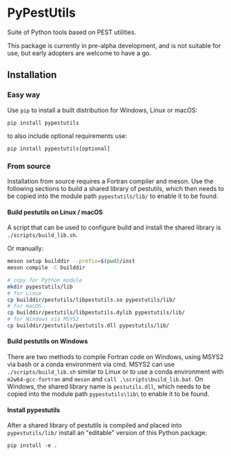 # PyPestUtils

Suite of Python tools based on PEST utilities.

This package is currently in pre-alpha development, and is not suitable for use, but early adopters are welcome to have a go.

## Installation
### Easy way

Use `pip` to install a built distribution for Windows, Linux or macOS:

    pip install pypestutils

to also include optional requirements use:

    pip install pypestutils[optional]

### From source

Installation from source requires a Fortran compiler and meson. Use the following sections to build a shared library of pestutils, which then needs to be copied into the module path `pypestutils/lib/` to enable it to be found.

#### Build pestutils on Linux / macOS

A script that can be used to configure build and install the shared library is `./scripts/build_lib.sh`.

Or manually:
```bash
meson setup builddir --prefix=$(pwd)/inst
meson compile -C builddir

# copy for Python module
mkdir pypestutils/lib
# for Linux
cp builddir/pestutils/libpestutils.so pypestutils/lib/
# for macOS
cp builddir/pestutils/libpestutils.dylib pypestutils/lib/
# for Windows via MSYS2
cp builddir/pestutils/pestutils.dll pypestutils/lib/
```

#### Build pestutils on Windows

There are two methods to compile Fortran code on Windows, using MSYS2 via bash or a conda environment via cmd. MSYS2 can use `./scripts/build_lib.sh` similar to Linux or to use a conda environment with `m2w64-gcc-fortran` and `meson` and `call .\scripts\build_lib.bat`. On Windows, the shared library name is `pestutils.dll`, which needs to be copied into the module path `pypestutils\lib\` to enable it to be found.

#### Install pypestutils

After a shared library of pestutils is compiled and placed into `pypestutils/lib/` install an "editable" version of this Python package:
```
pip install -e .
```
